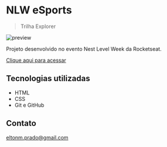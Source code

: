 # NLW eSports

> Trilha Explorer

![preview](./.github/preview_save.png)

Projeto desenvolvido no evento Nest Level Week da Rocketseat.

[ Clique aqui para acessar](https://github.com/EltonPrado/nlw_eSports)

## Tecnologias utilizadas

- HTML
- CSS
- Git e GitHub

## Contato

eltonm.prado@gmail.com